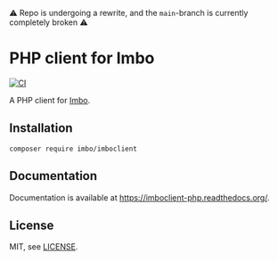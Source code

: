 :warning: Repo is undergoing a rewrite, and the `main`-branch is currently completely broken :warning:

# PHP client for Imbo

[![CI](https://github.com/imbo/imboclient-php/workflows/CI/badge.svg)](https://github.com/imbo/imboclient-php/actions?query=workflow%3ACI)

A PHP client for [Imbo](https://github.com/imbo/imbo).

## Installation

    composer require imbo/imboclient

## Documentation
Documentation is available at https://imboclient-php.readthedocs.org/.

## License

MIT, see [LICENSE](LICENSE).
